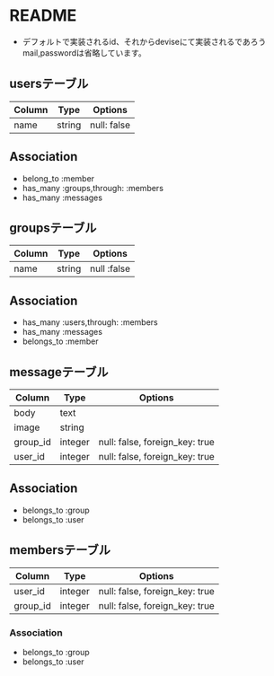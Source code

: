 # README

* デフォルトで実装されるid、それからdeviseにて実装されるであろうmail,passwordは省略しています。　


## usersテーブル
|Column|Type|Options|
|------|----|-------|
|name|string|null: false|


## Association
- belong_to :member
- has_many :groups,through: :members
- has_many :messages

## groupsテーブル
|Column|Type|Options|
|------|----|-------|
|name|string|null :false|


## Association
- has_many :users,through: :members
- has_many :messages
- belongs_to :member


## messageテーブル
|Column|Type|Options|
|------|----|-------|
|body|text||
|image|string||
|group_id|integer|null: false, foreign_key: true|
|user_id|integer|null: false, foreign_key: true|


## Association

- belongs_to :group
- belongs_to :user


## membersテーブル
|Column|Type|Options|
|------|----|-------|
|user_id|integer|null: false, foreign_key: true|
|group_id|integer|null: false, foreign_key: true|


### Association
- belongs_to :group
- belongs_to :user


